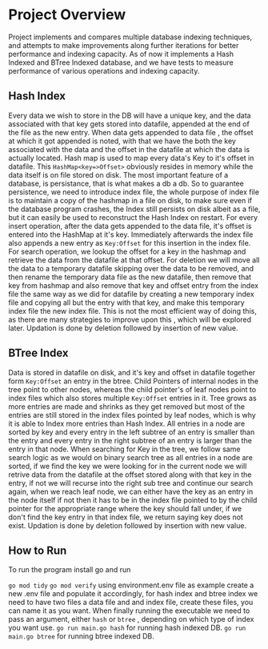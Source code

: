 # Project Overview

Project implements and compares multiple database indexing techniques, and attempts to make improvements along further iterations for better performance and indexing capacity.
As of now it implements a Hash Indexed and BTree Indexed database, and we have tests to measure performance of various operations and indexing capacity.

## Hash Index

Every data we wish to store in the DB will have a unique key, and the data associated with that key gets stored into datafile, appended at the end of the file as the new entry.
When data gets appended to data file , the offset at which it got appended is noted, with that we have the both the key associated with the data and the offset in the datafile at which the data is actually located.
Hash map is used to map every data's Key to it's offset in datafile. This `HashMap<key=>Offset>` obviously resides in memory while the data itself is on file stored on disk.
The most important feature of a database, is persistance, that is what makes a db a db. So to guarantee persistence, we need to introduce index file, the whole purpose of index file is to maintain a copy of the hashmap in a file on disk, to make sure even if the database program crashes, the Index still persists on disk albeit as a file, but it can easily be used to reconstruct the Hash Index on restart.
For every insert operation, after the data gets appended to the data file, it's offset is entered into the HashMap at it's key. Immediately afterwards the index file also appends a new entry as `Key:Offset` for this insertion in the index file.
For search operation, we lookup the offset for a key in the hashmap and retrieve the data from the datafile at that offset. For deletion we will move all the data to a temporary datafile skipping over the data to be removed, and then rename the temporary data file as the new datafile, then remove that key from hashmap and also remove that key and offset entry from the index file the same way as we did for datafile by creating a new temporary index file and copying all but the entry with that key, and make this temporary index file the new index file. This is not the most efficient way of doing this, as there are many strategies to improve upon this , which will be explored later. Updation is done by deletion followed by insertion of new value.

## BTree Index

Data is stored in datafile on disk, and it's key and offset in datafile together form `Key:Offset` an entry in the btree. Child Pointers of internal nodes in the tree point to other nodes, whereas the child pointer's of leaf nodes point to index files which also stores multiple `Key:Offset` entries in it. Tree grows as more entries are made and shrinks as they get removed but most of the entries are still stored in the index files pointed by leaf nodes, which is why it is able to Index more entries than Hash Index.
All entries in a node are sorted by key and every entry in the left subtree of an entry is smaller than the entry and every entry in the right subtree of an entry is larger than the entry in that node.
When searching for  Key in the tree, we follow same search logic as we would on binary search tree as all entries in a node are sorted, if we find the key we were looking for in the current node we will retrive data from the datafile at the offset stored along with that key in the entry, if not we will recurse into the right sub tree and continue our search again, when we reach leaf node, we can either have the key as an entry in the node itself if not then it has to be in the index file pointed to by the child pointer for the appropriate range where the key should fall under, if we don't find the key entry in that index file, we return saying key does not exist.
Updation is done by deletion followed by insertion with new value.

## How to Run

To run the program install go and run 

`go mod tidy`
`go mod verify`
using environment.env file as example create a new .env file and populate it accordingly, for hash index and btree index we need to have two files a data file and and index file, create these files, you can name it as you want. 
When finally running the executable we need to pass an argument, either `hash` or `btree` , depending on which type of index you want use.
`go run main.go hash` for running hash indexed DB.
`go run main.go btree` for running btree indexed DB.